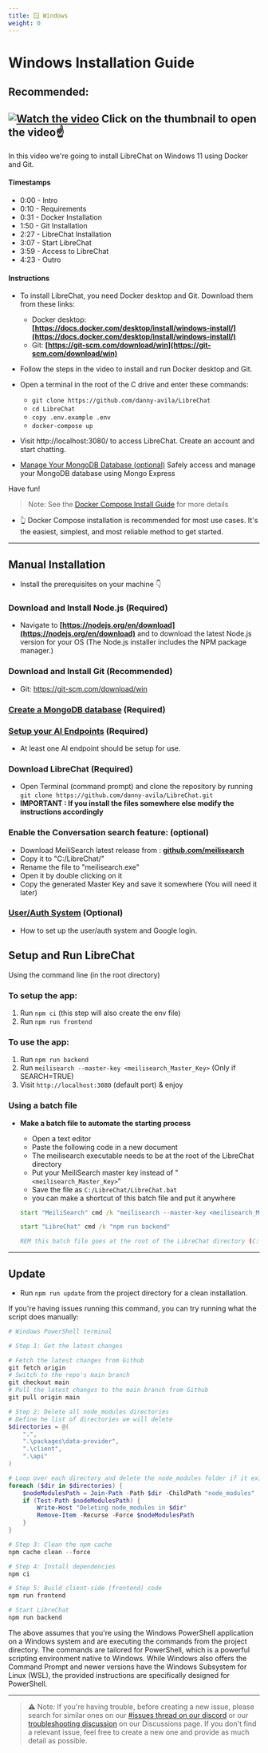 ```yaml
---
title: 🪟 Windows
weight: 0
---
```


# Windows Installation Guide

## **Recommended:**

[![Watch the video](https://img.youtube.com/vi/naUHHqpyOo4/maxresdefault.jpg)](https://youtu.be/naUHHqpyOo4)
Click on the thumbnail to open the video☝️
---

In this video we're going to install LibreChat on Windows 11 using Docker and Git.

#### Timestamps

- 0:00 - Intro
- 0:10 - Requirements
- 0:31 - Docker Installation
- 1:50 - Git Installation
- 2:27 - LibreChat Installation
- 3:07 - Start LibreChat
- 3:59 - Access to LibreChat
- 4:23 - Outro

#### Instructions
- To install LibreChat, you need Docker desktop and Git. Download them from these links:
  - Docker desktop: **[https://docs.docker.com/desktop/install/windows-install/](https://docs.docker.com/desktop/install/windows-install/)**
  - Git: **[https://git-scm.com/download/win](https://git-scm.com/download/win)**
- Follow the steps in the video to install and run Docker desktop and Git.
- Open a terminal in the root of the C drive and enter these commands:
  - `git clone https://github.com/danny-avila/LibreChat`
  - `cd LibreChat`
  - `copy .env.example .env`
  - `docker-compose up`
- Visit http://localhost:3080/ to access LibreChat. Create an account and start chatting.

- [Manage Your MongoDB Database  (optional)](../../features/manage_your_database.md)
Safely access and manage your MongoDB database using Mongo Express

Have fun!

> Note: See the [Docker Compose Install Guide](./docker_compose_install.md) for more details 

- 👆 Docker Compose installation is recommended for most use cases. It's the easiest, simplest, and most reliable method to get started.

---
## **Manual Installation**

- Install the prerequisites on your machine 👇

### Download and Install Node.js (Required)

  - Navigate to **[https://nodejs.org/en/download](https://nodejs.org/en/download)** and to download the latest Node.js version for your OS (The Node.js installer includes the NPM package manager.)

### Download and Install Git (Recommended)
- Git: https://git-scm.com/download/win

### [Create a MongoDB database](../configuration/mongodb.md) (Required)

### [Setup your AI Endpoints](../configuration/ai_setup.md) (Required)
- At least one AI endpoint should be setup for use.

### Download LibreChat (Required)
  - Open Terminal (command prompt) and clone the repository by running `git clone https://github.com/danny-avila/LibreChat.git`
  - **IMPORTANT : If you install the files somewhere else modify the instructions accordingly**
  
### Enable the Conversation search feature: (optional)

  - Download MeiliSearch latest release from : **[github.com/meilisearch](https://github.com/meilisearch/meilisearch/releases)**
  - Copy it to "C:/LibreChat/"
  - Rename the file to "meilisearch.exe"
  - Open it by double clicking on it
  - Copy the generated Master Key and save it somewhere (You will need it later)

### [User/Auth System](../configuration/user_auth_system.md) (Optional)
- How to set up the user/auth system and Google login.

## Setup and Run LibreChat
Using the command line (in the root directory)
### To setup the app:
1. Run `npm ci` (this step will also create the env file)
2. Run `npm run frontend`

### To use the app:
1. Run `npm run backend`
2. Run `meilisearch --master-key <meilisearch_Master_Key>` (Only if SEARCH=TRUE)
3. Visit `http://localhost:3080` (default port) & enjoy

### Using a batch file

- **Make a batch file to automate the starting process**
  - Open a text editor
  - Paste the following code in a new document
  - The meilisearch executable needs to be at the root of the LibreChat directory
  - Put your MeiliSearch master key instead of "`<meilisearch_Master_Key>`"
  - Save the file as `C:/LibreChat/LibreChat.bat`
  - you can make a shortcut of this batch file and put it anywhere

  ```bat title="LibreChat.bat"
  start "MeiliSearch" cmd /k "meilisearch --master-key <meilisearch_Master_Key>

  start "LibreChat" cmd /k "npm run backend"

  REM this batch file goes at the root of the LibreChat directory (C:/LibreChat/)
  ```

---

## **Update**

- Run `npm run update` from the project directory for a clean installation.

If you're having issues running this command, you can try running what the script does manually:

```powershell
# Windows PowerShell terminal 

# Step 1: Get the latest changes

# Fetch the latest changes from Github
git fetch origin
# Switch to the repo's main branch
git checkout main
# Pull the latest changes to the main branch from Github
git pull origin main

# Step 2: Delete all node_modules directories
# Define he list of directories we will delete
$directories = @(
    ".",
    ".\packages\data-provider",
    ".\client",
    ".\api"
)

# Loop over each directory and delete the node_modules folder if it exists
foreach ($dir in $directories) {
    $nodeModulesPath = Join-Path -Path $dir -ChildPath "node_modules"
    if (Test-Path $nodeModulesPath) {
        Write-Host "Deleting node_modules in $dir"
        Remove-Item -Recurse -Force $nodeModulesPath
    }
}

# Step 3: Clean the npm cache
npm cache clean --force

# Step 4: Install dependencies
npm ci

# Step 5: Build client-side (frontend) code
npm run frontend

# Start LibreChat
npm run backend
```

The above assumes that you're using the Windows PowerShell application on a Windows system and are executing the commands from the project directory. The commands are tailored for PowerShell, which is a powerful scripting environment native to Windows. While Windows also offers the Command Prompt and newer versions have the Windows Subsystem for Linux (WSL), the provided instructions are specifically designed for PowerShell.

---

>⚠️ Note: If you're having trouble, before creating a new issue, please search for similar ones on our [#issues thread on our discord](https://discord.gg/weqZFtD9C4) or our [troubleshooting discussion](https://github.com/danny-avila/LibreChat/discussions/categories/troubleshooting) on our Discussions page. If you don't find a relevant issue, feel free to create a new one and provide as much detail as possible.
